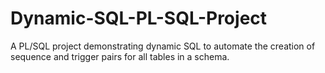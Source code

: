 # Dynamic-SQL-PL-SQL-Project
A PL/SQL project demonstrating dynamic SQL to automate the creation of sequence and trigger pairs for all tables in a schema.

